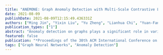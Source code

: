 ```yaml
---
title: "ANEMONE: Graph Anomaly Detection with Multi-Scale Contrastive Learning"
date: 2021-08-09
publishDate: 2021-08-09T12:15:49.436331Z
authors: ["Ming Jin", "Yixin Liu", "Yu Zheng", "Lianhua Chi", "Yuan-Fang Li", "Shirui Pan"]
publication_types: ["1"]
abstract: "Anomaly detection on graphs plays a significant role in various domains, including cybersecurity, e-commerce, and financial fraud detection. However, existing methods on graph anomaly detection usually consider the view in a single scale of graphs, which results in their limited capability to capture the anomalous patterns from different perspectives. Towards this end, we introduce a novel graph anomaly detection framework, namely ANEMONE, to simultaneously identify the anomalies in multiple graph scales. Concretely, ANEMONE first leverages a graph neural network backbone encoder with multi-scale contrastive learning objectives to capture the pattern distribution of graph data by learning the agreements between instances at the patch and context levels concurrently. Then, our method employs a statistical anomaly estimator to evaluate the abnormality of each node according to the degree of agreement from multiple perspectives."
featured: false
publication: "*Proceedings of the 30th ACM International Conference on Information and Knowledge Management (CIKM'21), November 1--5, 2021, Virtual Event, QLD, Australia*"
tags: ["Graph Neural Networks", "Anomaly Detection"]
---
```

